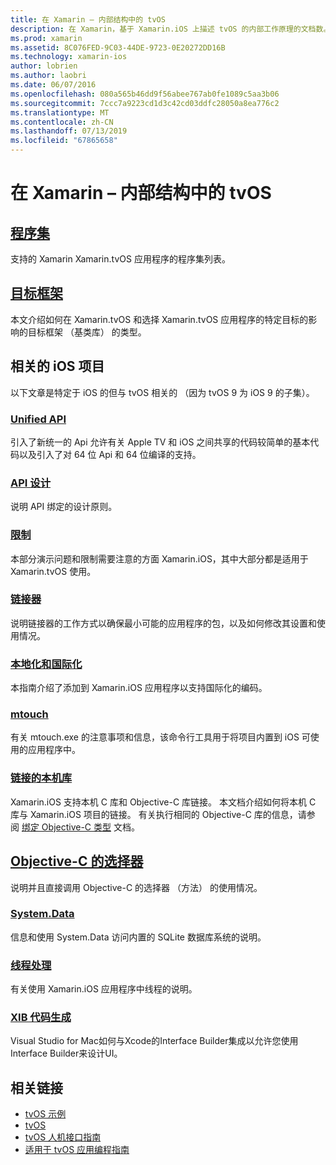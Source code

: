 ```yaml
---
title: 在 Xamarin – 内部结构中的 tvOS
description: 在 Xamarin，基于 Xamarin.iOS 上描述 tvOS 的内部工作原理的文档数。 链接内容讨论了程序集，目标框架和相关的 iOS 概念。
ms.prod: xamarin
ms.assetid: 8C076FED-9C03-44DE-9723-0E20272DD16B
ms.technology: xamarin-ios
author: lobrien
ms.author: laobri
ms.date: 06/07/2016
ms.openlocfilehash: 080a565b46dd9f56abee767ab0fe1089c5aa3b06
ms.sourcegitcommit: 7ccc7a9223cd1d3c42cd03ddfc28050a8ea776c2
ms.translationtype: MT
ms.contentlocale: zh-CN
ms.lasthandoff: 07/13/2019
ms.locfileid: "67865658"
---
```

# <a name="tvos-in-xamarin-internals"></a>在 Xamarin – 内部结构中的 tvOS 

## <a name="assembliesiostvosinternalsassembliesmd"></a>[程序集](~/ios/tvos/internals/assemblies.md)

支持的 Xamarin Xamarin.tvOS 应用程序的程序集列表。

## <a name="target-frameworksiostvosinternalsframeworksmd"></a>[目标框架](~/ios/tvos/internals/frameworks.md)

本文介绍如何在 Xamarin.tvOS 和选择 Xamarin.tvOS 应用程序的特定目标的影响的目标框架 （基类库） 的类型。

## <a name="related-ios-articles"></a>相关的 iOS 项目

以下文章是特定于 iOS 的但与 tvOS 相关的 （因为 tvOS 9 为 iOS 9 的子集）。

### <a name="unified-apicross-platformmaciosunifiedindexmd"></a>[Unified API](~/cross-platform/macios/unified/index.md)

引入了新统一的 Api 允许有关 Apple TV 和 iOS 之间共享的代码较简单的基本代码以及引入了对 64 位 Api 和 64 位编译的支持。  

### <a name="api-designiosinternalsapi-designindexmd"></a>[API 设计](~/ios/internals/api-design/index.md)

说明 API 绑定的设计原则。

### <a name="limitationsiosinternalslimitationsmd"></a>[限制](~/ios/internals/limitations.md)

本部分演示问题和限制需要注意的方面 Xamarin.iOS，其中大部分都是适用于 Xamarin.tvOS 使用。

### <a name="linkeriosdeploy-testlinkermd"></a>[链接器](~/ios/deploy-test/linker.md)

说明链接器的工作方式以确保最小可能的应用程序的包，以及如何修改其设置和使用情况。

### <a name="localization-and-internationalizationiosapp-fundamentalslocalizationindexmd"></a>[本地化和国际化](~/ios/app-fundamentals/localization/index.md)

本指南介绍了添加到 Xamarin.iOS 应用程序以支持国际化的编码。

### <a name="mtouchiosdeploy-testmtouchmd"></a>[mtouch](~/ios/deploy-test/mtouch.md)

有关 mtouch.exe 的注意事项和信息，该命令行工具用于将项目内置到 iOS 可使用的应用程序中。

### <a name="linking-native-librariesiosplatformnative-interopmd"></a>[链接的本机库](~/ios/platform/native-interop.md)

Xamarin.iOS 支持本机 C 库和 Objective-C 库链接。 本文档介绍如何将本机 C 库与 Xamarin.iOS 项目的链接。 有关执行相同的 Objective-C 库的信息，请参阅&nbsp;[绑定 Objective-C 类型](~/ios/platform/binding-objective-c/index.md)&nbsp;文档。

## <a name="objective-c-selectorsiosinternalsobjective-c-selectorsmd"></a>[Objective-C 的选择器](~/ios/internals/objective-c-selectors.md)

说明并且直接调用 Objective-C 的选择器 （方法） 的使用情况。

### <a name="systemdataiosdata-cloudsystemdatamd"></a>[System.Data](~/ios/data-cloud/system.data.md)

信息和使用 System.Data 访问内置的 SQLite 数据库系统的说明。

### <a name="threadingiosapp-fundamentalsthreadingmd"></a>[线程处理](~/ios/app-fundamentals/threading.md)

有关使用 Xamarin.iOS 应用程序中线程的说明。

### <a name="xib-code-generationiosinternalsxib-code-generationmd"></a>[XIB 代码生成](~/ios/internals/xib-code-generation.md)

Visual Studio for Mac如何与Xcode的Interface Builder集成以允许您使用Interface Builder来设计UI。

## <a name="related-links"></a>相关链接

- [tvOS 示例](https://developer.xamarin.com/samples/tvos/all/)
- [tvOS](https://developer.apple.com/tvos/)
- [tvOS 人机接口指南](https://developer.apple.com/tvos/human-interface-guidelines/)
- [适用于 tvOS 应用编程指南](https://developer.apple.com/library/prerelease/tvos/documentation/General/Conceptual/AppleTV_PG/)
